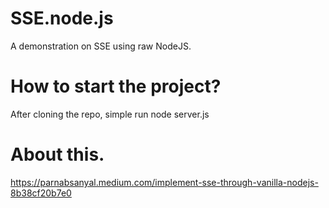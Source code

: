 # SSE.node.js
A demonstration on SSE using raw NodeJS.
# How to start the project?
After cloning the repo, simple run node server.js
# About this.
https://parnabsanyal.medium.com/implement-sse-through-vanilla-nodejs-8b38cf20b7e0
